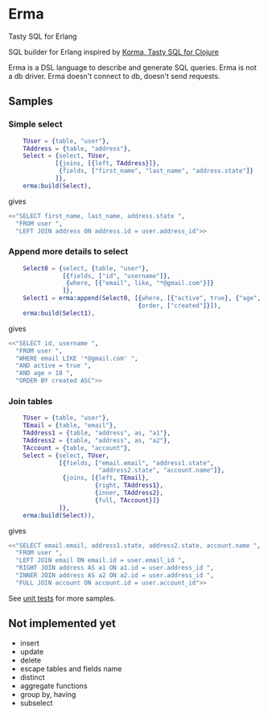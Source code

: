 # Erma

Tasty SQL for Erlang

SQL builder for Erlang inspired by [Korma, Tasty SQL for Clojure](http://sqlkorma.com/)

Erma is a DSL language to describe and generate SQL queries.
Erma is not a db driver. Erma doesn't connect to db, doesn't send requests.


## Samples

### Simple select

```erlang
    TUser = {table, "user"},
    TAddress = {table, "address"},
    Select = {select, TUser,
             [{joins, [{left, TAddress}]},
              {fields, ["first_name", "last_name", "address.state"]}
             ]},
    erma:build(Select),
```

gives

```erlang
<<"SELECT first_name, last_name, address.state ",
  "FROM user ",
  "LEFT JOIN address ON address.id = user.address_id">>
```

### Append more details to select

```erlang
    Select0 = {select, {table, "user"},
               [{fields, ["id", "username"]},
                {where, [{"email", like, "*@gmail.com"}]}
               ]},
    Select1 = erma:append(Select0, [{where, [{"active", true}, {"age", '>', 18}]},
                                    {order, ["created"]}]),
    erma:build(Select1),
```

gives

```erlang
<<"SELECT id, username ",
  "FROM user ",
  "WHERE email LIKE '*@gmail.com' ",
  "AND active = true ",
  "AND age > 18 ",
  "ORDER BY created ASC">>
```

### Join tables

```erlang
    TUser = {table, "user"},
    TEmail = {table, "email"},
    TAddress1 = {table, "address", as, "a1"},
    TAddress2 = {table, "address", as, "a2"},
    TAccount = {table, "account"},
    Select = {select, TUser,
              [{fields, ["email.email", "address1.state",
                         "address2.state", "account.name"]},
               {joins, [{left, TEmail},
                        {right, TAddress1},
                        {inner, TAddress2},
                        {full, TAccount}]}
              ]},
    erma:build(Select)),
```

gives

```erlang
<<"SELECT email.email, address1.state, address2.state, account.name ",
  "FROM user ",
  "LEFT JOIN email ON email.id = user.email_id ",
  "RIGHT JOIN address AS a1 ON a1.id = user.address_id ",
  "INNER JOIN address AS a2 ON a2.id = user.address_id ",
  "FULL JOIN account ON account.id = user.account_id">>
```

See [unit tests](test/erma_tests.erl) for more samples.


## Not implemented yet

 - insert
 - update
 - delete
 - escape tables and fields name
 - distinct
 - aggregate functions
 - group by, having
 - subselect
